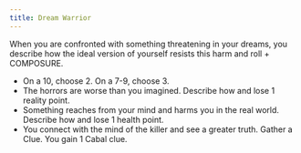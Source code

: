 ```yaml
---
title: Dream Warrior
---
```


When you are confronted with something threatening in your dreams, you describe how the ideal version of yourself resists this harm and roll + COMPOSURE.

- On a 10, choose 2. On a 7-9, choose 3.
- The horrors are worse than you imagined. Describe how and lose 1 reality point.
- Something reaches from your mind and harms you in the real world. Describe how and lose 1 health point.
- You connect with the mind of the killer and see a greater truth. Gather a Clue. You gain 1 Cabal clue.

